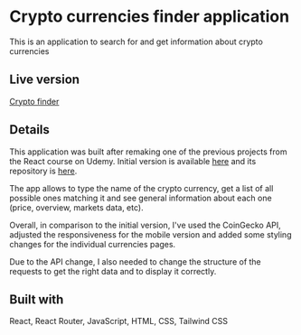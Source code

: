 # Crypto currencies finder application

This is an application to search for and get information about crypto currencies

## Live version

[Crypto finder](https://finder-app-tau.vercel.app/)

## Details

This application was built after remaking one of the previous projects from the React course on Udemy. Initial version is available [here](https://github-finder-chi-ten.vercel.app/) and its repository is [here](https://github.com/Dimterion/Github-finder).

The app allows to type the name of the crypto currency, get a list of all possible ones matching it and see general information about each one (price, overview, markets data, etc).

Overall, in comparison to the initial version, I've used the CoinGecko API, adjusted the responsiveness for the mobile version and added some styling changes for the individual currencies pages.

Due to the API change, I also needed to change the structure of the requests to get the right data and to display it correctly.

## Built with

React, React Router, JavaScript, HTML, CSS, Tailwind CSS
